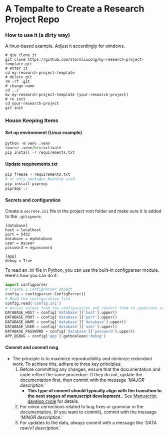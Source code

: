 # A Tempalte to Create a Research Project Repo

### How to use it (a dirty way)
A linux-based example. Adjust it accordingly for windows.
```
# gie clone it
git clone https://github.com/stormliucong/my-research-project-template.git
# enter it
cd my-research-project-template
# delete git
rm -rf .git
# change name
cd ../
mv my-research-project-template [your-research-project]
# re init
cd your-research-project
git init
```

### House Keeping Items
#### Set up environment (Linux example)
```python
python -m venv .venv
source .venv/bin/activate
pip install -r requirements.txt
```
#### Update requirements.txt
```python
pip freeze > requirements.txt
# or only packages beening used.
pip install pipreqs
pipreqs ./
```
#### Secrets and configuration
Create a `secrete.ini` file in the project root folder and make sure it is added to the `.gitignore`. 
```env
[database]
host = localhost
port = 5432
database = mydatabase
user = myuser
password = mypassword

[app]
debug = True
```
To read an .ini file in Python, you can use the built-in configparser module. Here's how you can do it:
```python
import configparser
# Create a ConfigParser object
config = configparser.ConfigParser()
# Read the configuration file
config.read('config.ini')
# Access values from the configuration and convert them to uppercase use a convention for ENV.
DATABASE_HOST = config['database']['host'].upper()
DATABASE_PORT = config['database']['port'].upper()
DATABASE_NAME = config['database']['database'].upper()
DATABASE_USER = config['database']['user'].upper()
DATABASE_PASSWORD = config['database']['password'].upper()
APP_DEBUG = config['app'].getboolean('debug')
```

#### Commit and commit msg
- The principle is to maximize reproducibility and minimize redundant work. To achieve this, adhere to three key principles:
    1. Before committing any changes, ensure that the documentation and code reflect the same procedure. If they do not, update the documentation first, then commit with the message *'MAJOR description.'* 
        - **This type of commit should typically align with the transition to the next stages of manuscript development.**. See [Manuscript develop cycle](./docs/README.md) for details.
    2. For minor corrections related to bug fixes or grammar in the documentation, (if you want to commit), commit with the message *'MINOR description.'*
    3. For updates to the data, always commit with a message like *'DATA raw/v1 description.'* 

